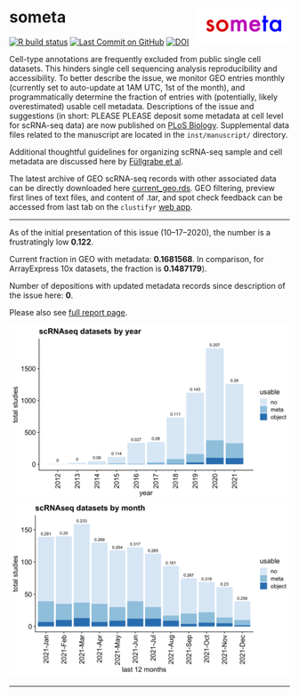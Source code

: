 
# someta <img src="man/figures/logo.png" align="right" width="34%">

<!-- badges: start -->

[![R build
status](https://github.com/rnabioco/someta/workflows/Query/badge.svg)](https://github.com/rnabioco/someta/actions)
[![Last Commit on
GitHub](https://img.shields.io/badge/Last%20Run-01--01--2022-brightgreen)](https://rnabioco.github.io/someta/articles/get_geo.html)
[![DOI](https://zenodo.org/badge/DOI/10.5281/zenodo.4686053.svg)](https://doi.org/10.5281/zenodo.4686053)
<!-- badges: end -->

Cell-type annotations are frequently excluded from public single cell
datasets. This hinders single cell sequencing analysis reproducibility
and accessibility. To better describe the issue, we monitor GEO entries
monthly (currently set to auto-update at 1AM UTC, 1st of the month), and
programmatically determine the fraction of entries with (potentially,
likely overestimated) usable cell metadata. Descriptions of the issue
and suggestions (in short: PLEASE PLEASE deposit some metadata at cell
level for scRNA-seq data) are now published on [PLoS
Biology](https://journals.plos.org/plosbiology/article?id=10.1371/journal.pbio.3001077).
Supplemental data files related to the manuscript are located in the
`inst/manuscript/` directory.

Additional thoughtful guidelines for organizing scRNA-seq sample and
cell metadata are discussed here by [Füllgrabe et
al](https://www.nature.com/articles/s41587-020-00744-z).

The latest archive of GEO scRNA-seq records with other associated data
can be directly downloaded here
[current\_geo.rds](https://github.com/rnabioco/someta/raw/master/inst/extdata/current_geo.rds).
GEO filtering, preview first lines of text files, and content of .tar,
and spot check feedback can be accessed from last tab on the `clustifyr`
[web
app](https://raysinensis.shinyapps.io/clustifyr-web-app/?tab=someta).

-----

As of the initial presentation of this issue (10–17–2020), the number is
a frustratingly low **0.122**.

Current fraction in GEO with metadata: **0.1681568**. In comparison, for
ArrayExpress 10x datasets, the fraction is **0.1487179**).

Number of depositions with updated metadata records since description of
the issue here: **0**.

Please also see [full report
page](https://rnabioco.github.io/someta/articles/get_geo.html).

![](man/figures/frac-1.png)<!-- -->![](man/figures/frac-2.png)<!-- -->

-----
